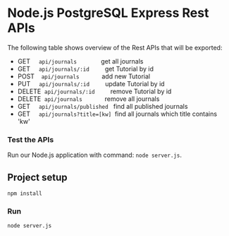 # Node.js PostgreSQL Express Rest APIs

The following table shows overview of the Rest APIs that will be exported:

- GET     `api/journals`              get all journals
- GET     `api/journals/:id`         get Tutorial by id
- POST    `api/journals`             add new Tutorial
- PUT     `api/journals/:id`         update Tutorial by id
- DELETE  `api/journals/:id`         remove Tutorial by id
- DELETE  `api/journals`             remove all journals
- GET     `api/journals/published`   find all published journals
- GET     `api/journals?title=[kw]`  find all journals which title contains 'kw'

### Test the APIs

Run our Node.js application with command: `node server.js`.

## Project setup

```
npm install
```

### Run

```
node server.js
```